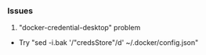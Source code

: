### Issues

1. "docker-credential-desktop" problem
 - Try "sed -i.bak '/"credsStore"/d' ~/.docker/config.json"